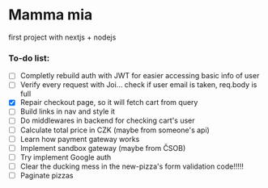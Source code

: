 # Mamma mia
first project with nextjs + nodejs

### To-do list:
- [ ] Completly rebuild auth with JWT for easier accessing basic info of user
- [ ] Verify every request with Joi... check if user email is taken, req.body is full 
- [x] Repair checkout page, so it will fetch cart from query
- [ ] Build links in nav and style it
- [ ] Do middlewares in backend for checking cart's user
- [ ] Calculate total price in CZK (maybe from someone's api)
- [ ] Learn how payment gateway works
- [ ] Implement sandbox gateway (maybe from ČSOB)
- [ ] Try implement Google auth
- [ ] Clear the ducking mess in the new-pizza's form validation code!!!!! 
- [ ] Paginate pizzas